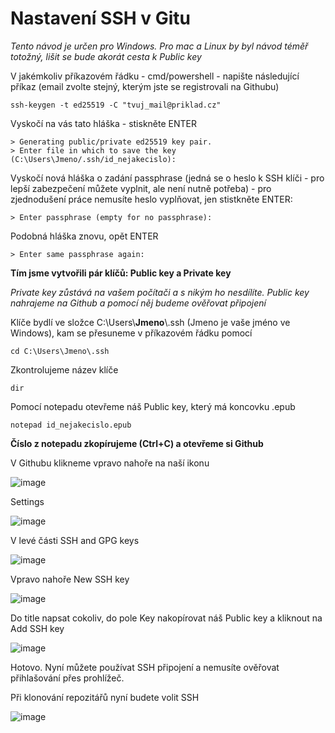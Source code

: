 # Nastavení SSH v Gitu

_Tento návod je určen pro Windows. Pro mac a Linux by byl návod téměř totožný, lišit se bude akorát cesta k Public key_

V jakémkoliv příkazovém řádku - cmd/powershell - napište následující příkaz (email zvolte stejný, kterým jste se registrovali na Githubu)

```
ssh-keygen -t ed25519 -C "tvuj_mail@priklad.cz"
```

Vyskočí na vás tato hláška - stiskněte ENTER

```
> Generating public/private ed25519 key pair.
> Enter file in which to save the key (C:\Users\Jmeno/.ssh/id_nejakecislo):
```

Vyskočí nová hláška o zadání passphrase (jedná se o heslo k SSH klíči - pro lepší zabezpečení můžete vyplnit, ale není nutně potřeba) - pro zjednodušení práce nemusíte heslo vyplňovat, jen stistkněte ENTER:

```
> Enter passphrase (empty for no passphrase):
```

Podobná hláška znovu, opět ENTER

```
> Enter same passphrase again:
```

**Tím jsme vytvořili pár klíčů: Public key a Private key**

_Private key zůstává na vašem počítači a s nikým ho nesdílíte. Public key nahrajeme na Github a pomocí něj budeme ověřovat připojení_

Klíče bydlí ve složce C:\Users\\**Jmeno**\\.ssh (Jmeno je vaše jméno ve Windows), kam se přesuneme v příkazovém řádku pomocí

```
cd C:\Users\Jmeno\.ssh
```

Zkontrolujeme název klíče

```
dir
```

Pomocí notepadu otevřeme náš Public key, který má koncovku .epub

```
notepad id_nejakecislo.epub
```

**Číslo z notepadu zkopírujeme (Ctrl+C) a otevřeme si Github**

V Githubu klikneme vpravo nahoře na naší ikonu

![image](https://github.com/JS-Trebesin/WET-materialy/assets/84028625/ef11f56b-1553-4e3f-950b-e897446120a5)

Settings

![image](https://github.com/JS-Trebesin/WET-materialy/assets/84028625/ec7b5b3a-1d62-4976-b263-f8a1db8bd8b4)

V levé části SSH and GPG keys

![image](https://github.com/JS-Trebesin/WET-materialy/assets/84028625/1b3eaad6-a944-49c7-8cc4-7552fe656a46)

Vpravo nahoře New SSH key

![image](https://github.com/JS-Trebesin/WET-materialy/assets/84028625/0f8ba9e3-f740-4474-b7ab-eaef30d17aae)

Do title napsat cokoliv, do pole Key nakopírovat náš Public key a kliknout na Add SSH key

![image](https://github.com/JS-Trebesin/WET-materialy/assets/84028625/ab996405-f313-4e3a-83bd-9ef231c569ba)

Hotovo. Nyní můžete používat SSH připojení a nemusíte ověřovat přihlašování přes prohlížeč.

Při klonování repozitářů nyní budete volit SSH

![image](https://github.com/JS-Trebesin/WET-materialy/assets/84028625/3f9af04b-0138-4981-a424-e47f9de102f8)

